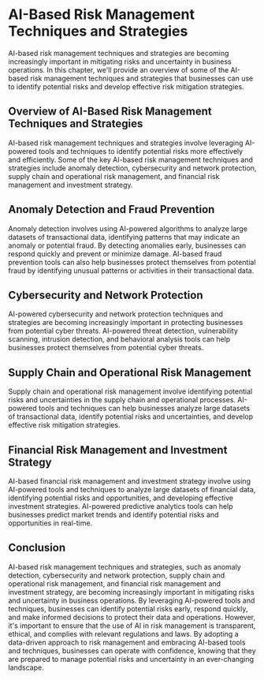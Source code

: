 AI-Based Risk Management Techniques and Strategies
===========================================================

AI-based risk management techniques and strategies are becoming increasingly important in mitigating risks and uncertainty in business operations. In this chapter, we'll provide an overview of some of the AI-based risk management techniques and strategies that businesses can use to identify potential risks and develop effective risk mitigation strategies.

Overview of AI-Based Risk Management Techniques and Strategies
--------------------------------------------------------------

AI-based risk management techniques and strategies involve leveraging AI-powered tools and techniques to identify potential risks more effectively and efficiently. Some of the key AI-based risk management techniques and strategies include anomaly detection, cybersecurity and network protection, supply chain and operational risk management, and financial risk management and investment strategy.

Anomaly Detection and Fraud Prevention
--------------------------------------

Anomaly detection involves using AI-powered algorithms to analyze large datasets of transactional data, identifying patterns that may indicate an anomaly or potential fraud. By detecting anomalies early, businesses can respond quickly and prevent or minimize damage. AI-based fraud prevention tools can also help businesses protect themselves from potential fraud by identifying unusual patterns or activities in their transactional data.

Cybersecurity and Network Protection
------------------------------------

AI-powered cybersecurity and network protection techniques and strategies are becoming increasingly important in protecting businesses from potential cyber threats. AI-powered threat detection, vulnerability scanning, intrusion detection, and behavioral analysis tools can help businesses protect themselves from potential cyber threats.

Supply Chain and Operational Risk Management
--------------------------------------------

Supply chain and operational risk management involve identifying potential risks and uncertainties in the supply chain and operational processes. AI-powered tools and techniques can help businesses analyze large datasets of transactional data, identify potential risks and uncertainties, and develop effective risk mitigation strategies.

Financial Risk Management and Investment Strategy
-------------------------------------------------

AI-based financial risk management and investment strategy involve using AI-powered tools and techniques to analyze large datasets of financial data, identifying potential risks and opportunities, and developing effective investment strategies. AI-powered predictive analytics tools can help businesses predict market trends and identify potential risks and opportunities in real-time.

Conclusion
----------

AI-based risk management techniques and strategies, such as anomaly detection, cybersecurity and network protection, supply chain and operational risk management, and financial risk management and investment strategy, are becoming increasingly important in mitigating risks and uncertainty in business operations. By leveraging AI-powered tools and techniques, businesses can identify potential risks early, respond quickly, and make informed decisions to protect their data and operations. However, it's important to ensure that the use of AI in risk management is transparent, ethical, and complies with relevant regulations and laws. By adopting a data-driven approach to risk management and embracing AI-based tools and techniques, businesses can operate with confidence, knowing that they are prepared to manage potential risks and uncertainty in an ever-changing landscape.

